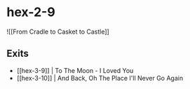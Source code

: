 # hex-2-9
![[From Cradle to Casket to Castle]]
## Exits
- [[hex-3-9]] | To The Moon - I Loved You 
- [[hex-3-10]] | And Back, Oh The Place I'll Never Go Again
